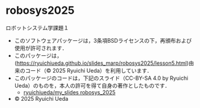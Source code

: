 # robosys2025
ロボットシステム学課題１



- このソフトウェアパッケージは，3条項BSDライセンスの下，再頒布および使用が許可されます．
- このパッケージは，(https://ryuichiueda.github.io/slides_marp/robosys2025/lesson5.html)由来のコード（© 2025 Ryuichi Ueda）を利用しています．
- このパッケージのコードは，下記のスライド（CC-BY-SA 4.0 by Ryuichi Ueda）のものを，本人の許可を得て自身の著作としたものです．
    - [ryuichiueda/my_slides robosys_2025](https://github.com/ryuichiueda/slides_marp/tree/master/prob_robotics_2025)
- © 2025 Ryuichi Ueda
